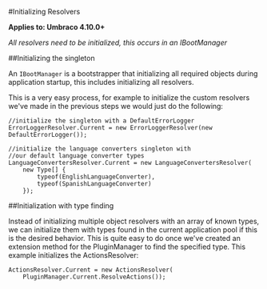 #Initializing Resolvers

**Applies to: Umbraco 4.10.0+**

_All resolvers need to be initialized, this occurs in an IBootManager_ 

##Initializing the singleton

An `IBootManager` is a bootstrapper that initializing all required objects during application startup, this includes initializing all resolvers. 

This is a very easy process, for example to initialize the custom resolvers we've made in the previous steps we would just do the following:

	//initialize the singleton with a DefaultErrorLogger
	ErrorLoggerResolver.Current = new ErrorLoggerResolver(new DefaultErrorLogger());

	//initialize the language converters singleton with 
	//our default language converter types
	LanguageConvertersResolver.Current = new LanguageConvertersResolver(
		new Type[] {
			typeof(EnglishLanguageConverter),
			typeof(SpanishLanguageConverter)
		});

##Initialization with type finding

Instead of initializing multiple object resolvers with an array of known types, we can initialize them with types found in the current application pool if this is the desired behavior. This is quite easy to do once we've created an extension method for the PluginManager to find the specified type. This example initializes the ActionsResolver:

	ActionsResolver.Current = new ActionsResolver(
		PluginManager.Current.ResolveActions());




